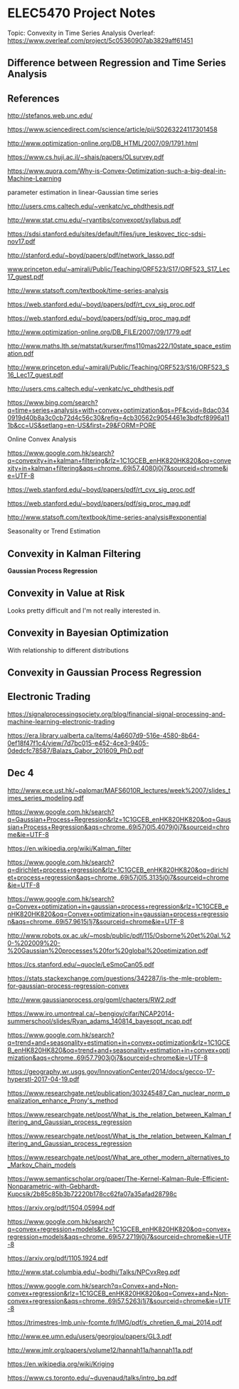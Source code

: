 # ELEC5470 Project Notes

Topic: Convexity in Time Series Analysis
Overleaf: https://www.overleaf.com/project/5c05360907ab3829aff61451

## Difference between Regression and Time Series Analysis


## References

http://stefanos.web.unc.edu/

https://www.sciencedirect.com/science/article/pii/S0263224117301458

http://www.optimization-online.org/DB_HTML/2007/09/1791.html

https://www.cs.huji.ac.il/~shais/papers/OLsurvey.pdf

https://www.quora.com/Why-is-Convex-Optimization-such-a-big-deal-in-Machine-Learning

parameter estimation in linear-Gaussian time series

http://users.cms.caltech.edu/~venkatc/vc_phdthesis.pdf

http://www.stat.cmu.edu/~ryantibs/convexopt/syllabus.pdf

https://sdsi.stanford.edu/sites/default/files/jure_leskovec_ticc-sdsi-nov17.pdf

http://stanford.edu/~boyd/papers/pdf/network_lasso.pdf

www.princeton.edu/~amirali/Public/Teaching/ORF523/S17/ORF523_S17_Lec17_guest.pdf

http://www.statsoft.com/textbook/time-series-analysis

https://web.stanford.edu/~boyd/papers/pdf/rt_cvx_sig_proc.pdf

https://web.stanford.edu/~boyd/papers/pdf/sig_proc_mag.pdf

http://www.optimization-online.org/DB_FILE/2007/09/1779.pdf

http://www.maths.lth.se/matstat/kurser/fms110mas222/10state_space_estimation.pdf

http://www.princeton.edu/~amirali/Public/Teaching/ORF523/S16/ORF523_S16_Lec17_guest.pdf

http://users.cms.caltech.edu/~venkatc/vc_phdthesis.pdf

https://www.bing.com/search?q=time+series+analysis+with+convex+optimization&qs=PF&cvid=8dac0340919d40b8a3c0cb72d4c56c30&refig=4cb30562c9054461e3bdfcf8996a111b&cc=US&setlang=en-US&first=29&FORM=PORE

Online Convex Analysis

https://www.google.com.hk/search?q=convexity+in+kalman+filtering&rlz=1C1GCEB_enHK820HK820&oq=convexity+in+kalman+filtering&aqs=chrome..69i57.4080j0j7&sourceid=chrome&ie=UTF-8

https://web.stanford.edu/~boyd/papers/pdf/rt_cvx_sig_proc.pdf

https://web.stanford.edu/~boyd/papers/pdf/sig_proc_mag.pdf

http://www.statsoft.com/textbook/time-series-analysis#exponential

Seasonality or Trend Estimation

## Convexity in Kalman Filtering 

__Gaussian Process Regression__

## Convexity in Value at Risk
Looks pretty difficult and I'm not really interested in.

## Convexity in Bayesian Optimization

With relationship to different distributions

## Convexity in Gaussian Process Regression


## Electronic Trading
https://signalprocessingsociety.org/blog/financial-signal-processing-and-machine-learning-electronic-trading

https://era.library.ualberta.ca/items/4a6607d9-516e-4580-8b64-0ef18f47f1c4/view/7d7bc015-e452-4ce3-9405-0dedcfc78587/Balazs_Gabor_201609_PhD.pdf

## Dec 4

http://www.ece.ust.hk/~palomar/MAFS6010R_lectures/week%2007/slides_times_series_modeling.pdf

https://www.google.com.hk/search?q=Gaussian+Process+Regression&rlz=1C1GCEB_enHK820HK820&oq=Gaussian+Process+Regression&aqs=chrome..69i57j0l5.4079j0j7&sourceid=chrome&ie=UTF-8

https://en.wikipedia.org/wiki/Kalman_filter

https://www.google.com.hk/search?q=dirichlet+process+regression&rlz=1C1GCEB_enHK820HK820&oq=dirichlet+process+regression&aqs=chrome..69i57j0l5.3135j0j7&sourceid=chrome&ie=UTF-8

https://www.google.com.hk/search?q=Convex+optimization+in+gaussian+process+regression&rlz=1C1GCEB_enHK820HK820&oq=Convex+optimization+in+gaussian+process+regression&aqs=chrome..69i57.9615j1j7&sourceid=chrome&ie=UTF-8

http://www.robots.ox.ac.uk/~mosb/public/pdf/115/Osborne%20et%20al.%20-%202009%20-%20Gaussian%20processes%20for%20global%20optimization.pdf

https://cs.stanford.edu/~quocle/LeSmoCan05.pdf

https://stats.stackexchange.com/questions/342287/is-the-mle-problem-for-gaussian-process-regression-convex

http://www.gaussianprocess.org/gpml/chapters/RW2.pdf


https://www.iro.umontreal.ca/~bengioy/cifar/NCAP2014-summerschool/slides/Ryan_adams_140814_bayesopt_ncap.pdf


https://www.google.com.hk/search?q=trend+and+seasonality+estimation+in+convex+optimization&rlz=1C1GCEB_enHK820HK820&oq=trend+and+seasonality+estimation+in+convex+optimization&aqs=chrome..69i57.7903j0j7&sourceid=chrome&ie=UTF-8

https://geography.wr.usgs.gov/InnovationCenter/2014/docs/gecco-17-hyperstl-2017-04-19.pdf


https://www.researchgate.net/publication/303245487_Can_nuclear_norm_penalization_enhance_Prony's_method

https://www.researchgate.net/post/What_is_the_relation_between_Kalman_filtering_and_Gaussian_process_regression

https://www.researchgate.net/post/What_is_the_relation_between_Kalman_filtering_and_Gaussian_process_regression

https://www.researchgate.net/post/What_are_other_modern_alternatives_to_Markov_Chain_models

https://www.semanticscholar.org/paper/The-Kernel-Kalman-Rule-Efficient-Nonparametric-with-Gebhardt-Kupcsik/2b85c85b3b72220b178cc62fa07a35afad28798c

https://arxiv.org/pdf/1504.05994.pdf

https://www.google.com.hk/search?q=convex+regression+models&rlz=1C1GCEB_enHK820HK820&oq=convex+regression+models&aqs=chrome..69i57.2719j0j7&sourceid=chrome&ie=UTF-8

https://arxiv.org/pdf/1105.1924.pdf

http://www.stat.columbia.edu/~bodhi/Talks/NPCvxReg.pdf

https://www.google.com.hk/search?q=Convex+and+Non-convex+regression&rlz=1C1GCEB_enHK820HK820&oq=Convex+and+Non-convex+regression&aqs=chrome..69i57.5263j1j7&sourceid=chrome&ie=UTF-8

https://trimestres-lmb.univ-fcomte.fr/IMG/pdf/s_chretien_6_mai_2014.pdf

http://www.ee.umn.edu/users/georgiou/papers/GL3.pdf

http://www.jmlr.org/papers/volume12/hannah11a/hannah11a.pdf

https://en.wikipedia.org/wiki/Kriging

https://www.cs.toronto.edu/~duvenaud/talks/intro_bq.pdf



<!--stackedit_data:
eyJoaXN0b3J5IjpbNzUyNTA4NTE0LC0xNTcwMjIyMTk0LC0xMz
A4OTU5MTI5LC0xMjQ5MTYyMzgsMTU4NTg4MTExMCw2NTM1Nzg3
NTEsMTA0ODEyNDYxMiwtNzg0MjUwNDg4LC03NTgxNjAxNjYsLT
U5NjYyMzczMiwxNjc2ODg2OTVdfQ==
-->